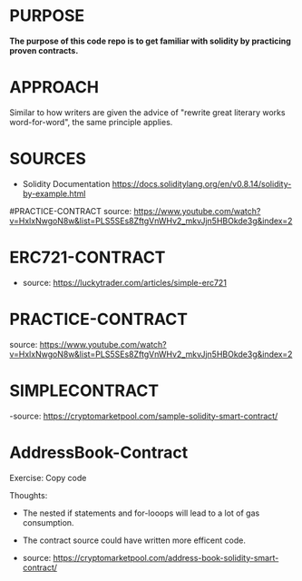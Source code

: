 # PURPOSE

**The purpose of this code repo is to get familiar with solidity by practicing proven contracts.**


# APPROACH

Similar to how writers are given the advice of "rewrite great literary works word-for-word", the same principle applies. 


# SOURCES

- Solidity Documentation https://docs.soliditylang.org/en/v0.8.14/solidity-by-example.html

#PRACTICE-CONTRACT
source: https://www.youtube.com/watch?v=HxlxNwgoN8w&list=PLS5SEs8ZftgVnWHv2_mkvJjn5HBOkde3g&index=2

# ERC721-CONTRACT
- source: https://luckytrader.com/articles/simple-erc721
# PRACTICE-CONTRACT

source: https://www.youtube.com/watch?v=HxlxNwgoN8w&list=PLS5SEs8ZftgVnWHv2_mkvJjn5HBOkde3g&index=2

# SIMPLECONTRACT 
-source: https://cryptomarketpool.com/sample-solidity-smart-contract/

# AddressBook-Contract 
Exercise: Copy code

Thoughts: 
- The nested if statements and for-looops will lead to a lot of gas consumption. 
- The contract source could have written more efficent code. 

- source: https://cryptomarketpool.com/address-book-solidity-smart-contract/

